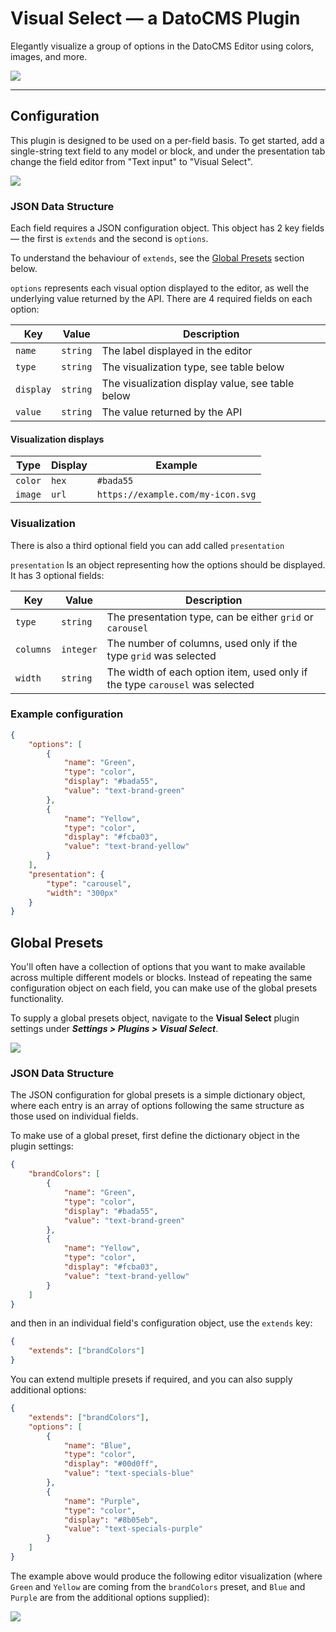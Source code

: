 # Visual Select — a DatoCMS Plugin

Elegantly visualize a group of options in the DatoCMS Editor using colors, images, and more.

![](https://user-images.githubusercontent.com/56568247/155078720-2736183f-424f-4fa2-a049-c8050566e335.jpg)

---

## Configuration

This plugin is designed to be used on a per-field basis. To get started, add a single-string text field to any model or block, and under the presentation tab change the field editor from "Text input" to "Visual Select".

![](https://user-images.githubusercontent.com/56568247/155075251-dca1b09a-afa3-4293-ba49-aadc41702206.png)

### JSON Data Structure

Each field requires a JSON configuration object. This object has 2 key fields — the first is `extends` and the second is `options`.

To understand the behaviour of `extends`, see the [Global Presets](#global-presets) section below.

`options` represents each visual option displayed to the editor, as well the underlying value returned by the API. There are 4 required fields on each option:

| Key       | Value    | Description                                      |
| --------- | -------- | ------------------------------------------------ |
| `name`    | `string` | The label displayed in the editor                |
| `type`    | `string` | The visualization type, see table below          |
| `display` | `string` | The visualization display value, see table below |
| `value`   | `string` | The value returned by the API                    |

#### Visualization displays

| Type    | Display | Example                           |
| ------- | ------- | --------------------------------- |
| `color` | `hex`   | `#bada55`                         |
| `image` | `url`   | `https://example.com/my-icon.svg` |

### Visualization

There is also a third optional field you can add called `presentation`

`presentation` Is an object representing how the options should be displayed. It has 3 optional fields:

| Key       | Value     | Description                                                                  |
| --------- | --------- | ---------------------------------------------------------------------------- |
| `type`    | `string`  | The presentation type, can be either `grid` or `carousel`                    |
| `columns` | `integer` | The number of columns, used only if the type `grid` was selected             |
| `width`   | `string`  | The width of each option item, used only if the type `carousel` was selected |

### Example configuration

```json
{
	"options": [
		{
			"name": "Green",
			"type": "color",
			"display": "#bada55",
			"value": "text-brand-green"
		},
		{
			"name": "Yellow",
			"type": "color",
			"display": "#fcba03",
			"value": "text-brand-yellow"
		}
	],
	"presentation": {
		"type": "carousel",
		"width": "300px"
	}
}
```

## Global Presets

You'll often have a collection of options that you want to make available across multiple different models or blocks. Instead of repeating the same configuration object on each field, you can make use of the global presets functionality.

To supply a global presets object, navigate to the **Visual Select** plugin settings under **_Settings > Plugins > Visual Select_**.

![](https://user-images.githubusercontent.com/56568247/155076764-d671a857-eab4-4d9b-a0f7-818e17e1f96f.jpg)

### JSON Data Structure

The JSON configuration for global presets is a simple dictionary object, where each entry is an array of options following the same structure as those used on individual fields.

To make use of a global preset, first define the dictionary object in the plugin settings:

```json
{
	"brandColors": [
		{
			"name": "Green",
			"type": "color",
			"display": "#bada55",
			"value": "text-brand-green"
		},
		{
			"name": "Yellow",
			"type": "color",
			"display": "#fcba03",
			"value": "text-brand-yellow"
		}
	]
}
```

and then in an individual field's configuration object, use the `extends` key:

```json
{
	"extends": ["brandColors"]
}
```

You can extend multiple presets if required, and you can also supply additional options:

```json
{
	"extends": ["brandColors"],
	"options": [
		{
			"name": "Blue",
			"type": "color",
			"display": "#00d0ff",
			"value": "text-specials-blue"
		},
		{
			"name": "Purple",
			"type": "color",
			"display": "#8b05eb",
			"value": "text-specials-purple"
		}
	]
}
```

The example above would produce the following editor visualization (where `Green` and `Yellow` are coming from the `brandColors` preset, and `Blue` and `Purple` are from the additional options supplied):

![](https://user-images.githubusercontent.com/56568247/155077897-e11efc86-31bc-47a4-8233-3a60b1d74a3e.jpg)
